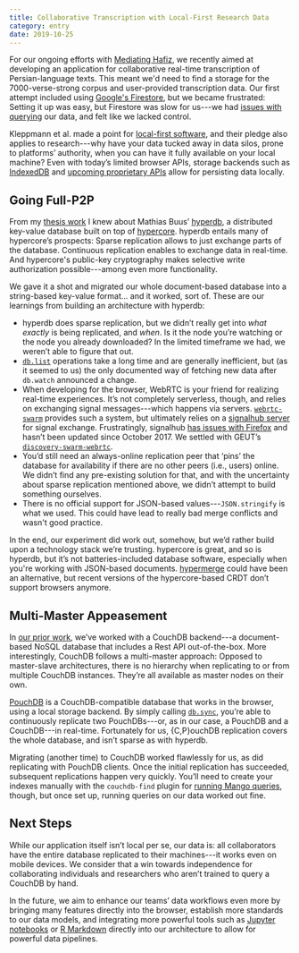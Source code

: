 ```yaml
---
title: Collaborative Transcription with Local-First Research Data
category: entry
date: 2019-10-25
---
```

 
For our ongoing efforts with [Mediating Hafiz](https://kassel.works/mediating-hafiz), we recently aimed at developing an application for collaborative real-time transcription of Persian-language texts. This meant we'd need to find a storage for the 7000-verse-strong corpus and user-provided transcription data. Our first attempt included using [Google's Firestore](https://firebase.google.com/products/firestore/), but we became frustrated: Setting it up was easy, but Firestore was slow for us---we had [issues with querying](https://firebase.google.com/docs/reference/js/firebase.firestore.Query.html) our data, and felt like we lacked control.

Kleppmann et al. made a point for [local-first software](https://www.inkandswitch.com/local-first.html), and their pledge also applies to research---why have your data tucked away in data silos, prone to platforms’ authority, when you can have it fully available on your local machine? Even with today’s limited browser APIs, storage backends such as [IndexedDB](https://www.w3.org/TR/IndexedDB/) and [upcoming proprietary APIs](https://web.dev/native-file-system/) allow for persisting data locally.

## Going Full-P2P

From my [thesis work](https://kassel.works/thesis) I knew about Mathias Buus’ [hyperdb](https://firebase.google.com/products/firestore/), a distributed key-value database built on top of [hypercore](https://firebase.google.com/products/firestore/). hyperdb entails many of hypercore’s prospects: Sparse replication allows to just exchange parts of the database. Continuous replication enables to exchange data in real-time. And hypercore's public-key cryptography makes selective write authorization possible---among even more functionality.

We gave it a shot and migrated our whole document-based database into a string-based key-value format... and it worked, sort of. These are our learnings from building an architecture with hyperdb:

* hyperdb does sparse replication, but we didn’t really get into _what exactly_ is being replicated, and _when_. Is it the node you’re watching or the node you already downloaded? In the limited timeframe we had, we weren’t able to figure that out.
* [`db.list`](https://github.com/mafintosh/hyperdb#dblistprefix-options-callback) operations take a long time and are generally inefficient, but (as it seemed to us) the only documented way of fetching new data after `db.watch` announced a change.
* When developing for the browser, WebRTC is your friend for realizing real-time experiences. It’s not completely serverless, though, and relies on exchanging signal messages---which happens via servers. [`webrtc-swarm`](https://github.com/mafintosh/webrtc-swarm) provides such a system, but ultimately relies on a [signalhub server](https://github.com/mafintosh/signalhub) for signal exchange. Frustratingly, signalhub [has issues with Firefox](https://github.com/mafintosh/signalhub/issues/32) and hasn’t been updated since October 2017. We settled with GEUT’s [`discovery-swarm-webrtc`](https://github.com/geut/discovery-swarm-webrtc).
* You’d still need an always-online replication peer that ‘pins’ the database for availability if there are no other peers (i.e., users) online. We didn’t find any pre-existing solution for that, and with the uncertainty about sparse replication mentioned above, we didn’t attempt to build something ourselves.
* There is no official support for JSON-based values---`JSON.stringify` is what we used. This could have lead to really bad merge conflicts and wasn't good practice.

In the end, our experiment did work out, somehow, but we’d rather build upon a technology stack we’re trusting. hypercore is great, and so is hyperdb, but it’s not batteries-included database software, especially when you're working with JSON-based documents. [hypermerge](https://github.com/automerge/hypermerge) could have been an alternative, but recent versions of the hypercore-based CRDT don’t support browsers anymore.

## Multi-Master Appeasement

In [our prior work](https://dl.acm.org/citation.cfm?id=3343667), we’ve worked with a CouchDB backend---a document-based NoSQL database that includes a Rest API out-of-the-box. More interestingly, CouchDB follows a multi-master approach: Opposed to master-slave architectures, there is no hierarchy when replicating to or from multiple CouchDB instances. They’re all available as master nodes on their own.

[PouchDB](https://github.com/pouchdb/pouchdb) is a CouchDB-compatible database that works in the browser, using a local storage backend. By simply calling [`db.sync`](https://pouchdb.com/api.html#sync), you’re able to continuously replicate two PouchDBs---or, as in our case, a PouchDB and a CouchDB---in real-time. Fortunately for us, {C,P}ouchDB replication covers the whole database, and isn’t sparse as with hyperdb.

Migrating (another time) to CouchDB worked flawlessly for us, as did replicating with PouchDB clients. Once the initial replication has succeeded, subsequent replications happen very quickly. You’ll need to create your indexes manually with the `couchdb-find` plugin for [running Mango queries](https://pouchdb.com/guides/mango-queries.html), though, but once set up, running queries on our data worked out fine.

## Next Steps

While our application itself isn’t local per se, our data is: all collaborators have the entire database replicated to their machines---it works even on mobile devices. We consider that a win towards independence for collaborating individuals and researchers who aren’t trained to query a CouchDB by hand.

In the future, we aim to enhance our teams’ data workflows even more by bringing many features directly into the browser, establish more standards to our data models, and integrating more powerful tools such as [Jupyter notebooks](https://jupyter.org/) or [R Markdown](https://rmarkdown.rstudio.com/) directly into our architecture to allow for powerful data pipelines.
